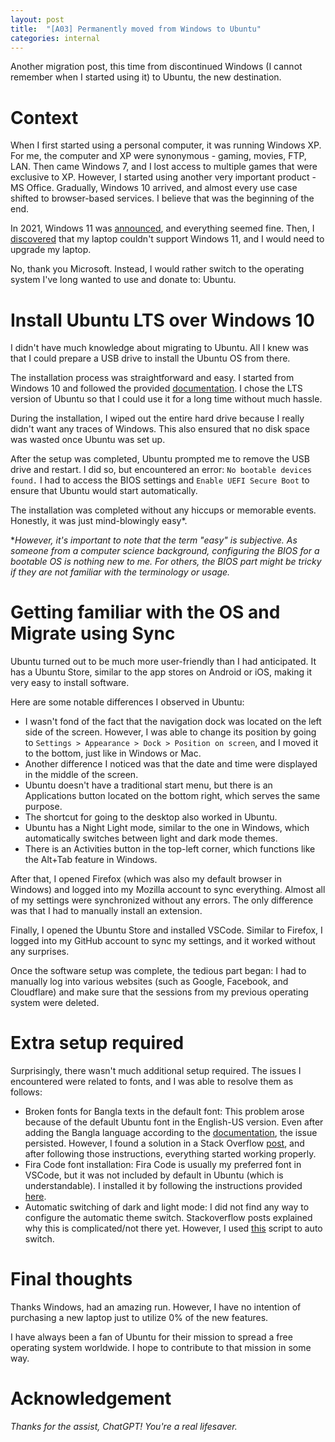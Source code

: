 ```yaml
---
layout: post
title:  "[A03] Permanently moved from Windows to Ubuntu"
categories: internal
---
```

Another migration post, this time from discontinued Windows (I cannot remember when I started using it) to Ubuntu, the new destination.

# Context

When I first started using a personal computer, it was running Windows XP. For me, the computer and XP were synonymous - gaming, movies, FTP, LAN. Then came Windows 7, and I lost access to multiple games that were exclusive to XP. However, I started using another very important product - MS Office. Gradually, Windows 10 arrived, and almost every use case shifted to browser-based services. I believe that was the beginning of the end.

In 2021, Windows 11 was [announced](https://blogs.windows.com/windowsexperience/2021/08/31/windows-11-available-on-october-5/), and everything seemed fine. Then, I [discovered](https://www.zdnet.com/article/windows-11-faq-heres-everything-you-need-to-know/) that my laptop couldn't support Windows 11, and I would need to upgrade my laptop.

No, thank you Microsoft. Instead, I would rather switch to the operating system I've long wanted to use and donate to: Ubuntu.

# Install Ubuntu LTS over Windows 10

I didn't have much knowledge about migrating to Ubuntu. All I knew was that I could prepare a USB drive to install the Ubuntu OS from there.

The installation process was straightforward and easy. I started from Windows 10 and followed the provided [documentation](https://ubuntu.com/tutorials/install-ubuntu-desktop#1-overview). I chose the LTS version of Ubuntu so that I could use it for a long time without much hassle.

During the installation, I wiped out the entire hard drive because I really didn't want any traces of Windows. This also ensured that no disk space was wasted once Ubuntu was set up.

After the setup was completed, Ubuntu prompted me to remove the USB drive and restart. I did so, but encountered an error: `No bootable devices found.` I had to access the BIOS settings and `Enable UEFI Secure Boot` to ensure that Ubuntu would start automatically.

The installation was completed without any hiccups or memorable events. Honestly, it was just mind-blowingly easy*.

**However, it's important to note that the term "easy" is subjective. As someone from a computer science background, configuring the BIOS for a bootable OS is nothing new to me. For others, the BIOS part might be tricky if they are not familiar with the terminology or usage.*

# Getting familiar with the OS and Migrate using Sync

Ubuntu turned out to be much more user-friendly than I had anticipated. It has a Ubuntu Store, similar to the app stores on Android or iOS, making it very easy to install software.

Here are some notable differences I observed in Ubuntu:

* I wasn't fond of the fact that the navigation dock was located on the left side of the screen. However, I was able to change its position by going to `Settings > Appearance > Dock > Position on screen`, and I moved it to the bottom, just like in Windows or Mac. 
* Another difference I noticed was that the date and time were displayed in the middle of the screen.
* Ubuntu doesn't have a traditional start menu, but there is an Applications button located on the bottom right, which serves the same purpose.
* The shortcut for going to the desktop also worked in Ubuntu.
* Ubuntu has a Night Light mode, similar to the one in Windows, which automatically switches between light and dark mode themes.
* There is an Activities button in the top-left corner, which functions like the Alt+Tab feature in Windows.
    
After that, I opened Firefox (which was also my default browser in Windows) and logged into my Mozilla account to sync everything. Almost all of my settings were synchronized without any errors. The only difference was that I had to manually install an extension.

Finally, I opened the Ubuntu Store and installed VSCode. Similar to Firefox, I logged into my GitHub account to sync my settings, and it worked without any surprises.

Once the software setup was complete, the tedious part began: I had to manually log into various websites (such as Google, Facebook, and Cloudflare) and make sure that the sessions from my previous operating system were deleted.

# Extra setup required

Surprisingly, there wasn't much additional setup required. The issues I encountered were related to fonts, and I was able to resolve them as follows:
* Broken fonts for Bangla texts in the default font: This problem arose because of the default Ubuntu font in the English-US version. Even after adding the Bangla language according to the [documentation](https://help.ubuntu.com/stable/ubuntu-help/prefs-language-install.html.en), the issue persisted. However, I found a solution in a Stack Overflow [post](https://unix.stackexchange.com/a/716079), and after following those instructions, everything started working properly.
* Fira Code font installation: Fira Code is usually my preferred font in VSCode, but it was not included by default in Ubuntu (which is understandable). I installed it by following the instructions provided [here](https://medium.com/roadevmap/how-to-install-and-use-fira-code-font-vscode-on-ubuntu-29f052be067c).
* Automatic switching of dark and light mode: I did not find any way to configure the automatic theme switch. Stackoverflow posts explained why this is complicated/not there yet. However, I used [this](https://askubuntu.com/a/1407874) script to auto switch.

# Final thoughts

Thanks Windows, had an amazing run. However, I have no intention of purchasing a new laptop just to utilize 0% of the new features.

I have always been a fan of Ubuntu for their mission to spread a free operating system worldwide. I hope to contribute to that mission in some way.

# Acknowledgement
_Thanks for the assist, ChatGPT! You're a real lifesaver._